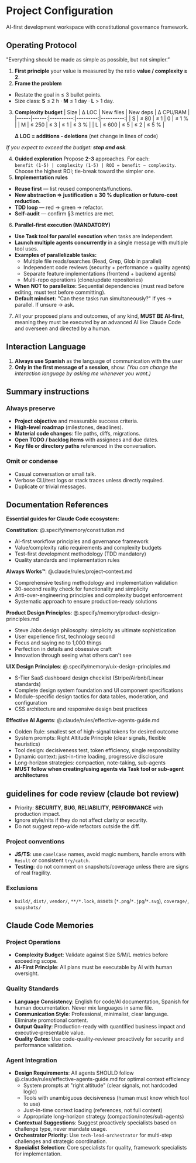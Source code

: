 # Project Configuration

AI-first development workspace with constitutional governance framework.

## Operating Protocol

"Everything should be made as simple as possible, but not simpler.”

1. **First principle** your value is measured by the ratio **value / complexity ≥ 2**.
2. **Frame the problem**

- Restate the goal in ≤ 3 bullet points.
- Size class: **S** ≤ 2 h · **M** ≤ 1 day · **L** > 1 day.

3. **Complexity budget**
   | Size | Δ LOC | New files | New deps | Δ CPU/RAM |
   |------|------:|----------:|---------:|----------:|
   | S | ≤ 80 | ≤ 1 | 0 | ≤ 1 % |
   | M | ≤ 250 | ≤ 3 | ≤ 1 | ≤ 3 % |
   | L | ≤ 600 | ≤ 5 | ≤ 2 | ≤ 5 % |

   **Δ LOC = additions - deletions** (net change in lines of code)

_If you expect to exceed the budget: **stop and ask**._

4. **Guided exploration**
   Propose **2-3** approaches. For each:  
   `benefit (1-5) | complexity (1-5) | ROI = benefit − complexity`.  
   Choose the highest ROI; tie-break toward the simpler one.
5. **Implementation rules**

- **Reuse first** — list reused components/functions.
- **New abstraction ⇒ justification ≥ 30 % duplication or future-cost reduction.**
- **TDD loop** — red → green → refactor.
- **Self-audit** — confirm §3 metrics are met.

6. **Parallel-first execution (MANDATORY)**

- **Use Task tool for parallel execution** when tasks are independent.
- **Launch multiple agents concurrently** in a single message with multiple tool uses.
- **Examples of parallelizable tasks:**
  - Multiple file reads/searches (Read, Grep, Glob in parallel)
  - Independent code reviews (security + performance + quality agents)
  - Separate feature implementations (frontend + backend agents)
  - Multi-repo operations (clone/update repositories)
- **When NOT to parallelize:** Sequential dependencies (must read before editing, must test before committing).
- **Default mindset:** "Can these tasks run simultaneously?" If yes → parallel. If unsure → ask.

7. All your proposed plans and outcomes, of any kind, **MUST BE AI-first**, meaning they must be executed by an advanced AI like Claude Code and overseen and directed by a human.

## Interaction Language

1. **Always use Spanish** as the language of communication with the user
2. **Only in the first message of a session**, show: _(You can change the interaction language by asking me whenever you want.)_

## Summary instructions

### Always preserve

- **Project objective** and measurable success criteria.
- **High-level roadmap** (milestones, deadlines).
- **Material code changes**: file paths, diffs, migrations.
- **Open TODO / backlog items** with assignees and due dates.
- **Key file or directory paths** referenced in the conversation.

### Omit or condense

- Casual conversation or small talk.
- Verbose CLI/test logs or stack traces unless directly required.
- Duplicate or trivial messages.

## Documentation References

**Essential guides for Claude Code ecosystem:**

**Constitution**: @.specify/memory/constitution.md

- AI-first workflow principles and governance framework
- Value/complexity ratio requirements and complexity budgets
- Test-first development methodology (TDD mandatory)
- Quality standards and implementation rules

**Always Works™**: @.claude/rules/project-context.md

- Comprehensive testing methodology and implementation validation
- 30-second reality check for functionality and simplicity
- Anti-over-engineering principles and complexity budget enforcement
- Systematic approach to ensure production-ready solutions

**Product Design Principles**: @.specify/memory/product-design-principles.md

- Steve Jobs design philosophy: simplicity as ultimate sophistication
- User experience first, technology second
- Focus and saying no to 1,000 things
- Perfection in details and obsessive craft
- Innovation through seeing what others can't see

**UIX Design Principles**: @.specify/memory/uix-design-principles.md

- S-Tier SaaS dashboard design checklist (Stripe/Airbnb/Linear standards)
- Complete design system foundation and UI component specifications
- Module-specific design tactics for data tables, moderation, and configuration
- CSS architecture and responsive design best practices

**Effective AI Agents**: @.claude/rules/effective-agents-guide.md

- Golden Rule: smallest set of high-signal tokens for desired outcome
- System prompts: Right Altitude Principle (clear signals, flexible heuristics)
- Tool design: decisiveness test, token efficiency, single responsibility
- Dynamic context: just-in-time loading, progressive disclosure
- Long-horizon strategies: compaction, note-taking, sub-agents
- **MUST follow when creating/using agents via Task tool or sub-agent architectures**

## guidelines for code review (claude bot review)

- Priority: **SECURITY**, **BUG**, **RELIABILITY**, **PERFORMANCE** with production impact.
- Ignore style/nits if they do not affect clarity or security.
- Do not suggest repo-wide refactors outside the diff.

### Project conventions

- **JS/TS**: use `camelCase` names, avoid magic numbers, handle errors with `Result` or consistent `try/catch`.
- **Testing**: do not comment on snapshots/coverage unless there are signs of real fragility.

### Exclusions

- `build/`, `dist/`, `vendor/`, `**/*.lock`, assets (`*.png`/`*.jpg`/`*.svg`), `coverage/`, `snapshots/`

## Claude Code Memories

### Project Operations

- **Complexity Budget**: Validate against Size S/M/L metrics before exceeding scope.
- **AI-First Principle**: All plans must be executable by AI with human oversight.

### Quality Standards

- **Language Consistency**: English for code/AI documentation, Spanish for human documentation. Never mix languages in same file.
- **Communication Style**: Professional, minimalist, clear language. Eliminate promotional content.
- **Output Quality**: Production-ready with quantified business impact and executive-presentable value.
- **Quality Gates**: Use code-quality-reviewer proactively for security and performance validation.

### Agent Integration

- **Design Requirements**: All agents SHOULD follow @.claude/rules/effective-agents-guide.md for optimal context efficiency
  - System prompts at "right altitude" (clear signals, not hardcoded logic)
  - Tools with unambiguous decisiveness (human must know which tool to use)
  - Just-in-time context loading (references, not full content)
  - Appropriate long-horizon strategy (compaction/notes/sub-agents)
- **Contextual Suggestions**: Suggest proactively specialists based on challenge type, never mandate usage.
- **Orchestrator Priority**: Use `tech-lead-orchestrator` for multi-step challenges and strategic coordination.
- **Specialist Selection**: Core specialists for quality, framework specialists for implementation.
